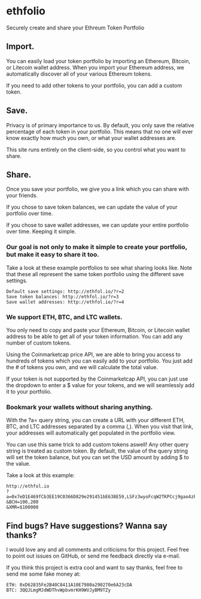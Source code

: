 # ethfolio
Securely create and share your Ethreum Token Portfolio


## Import.

You can easily load your token portfolio by importing an Ethereum, Bitcoin, or Litecoin wallet address. When you import your Ethereum address, we automatically discover all of your various Ethereum tokens.

If you need to add other tokens to your portfolio, you can add a custom token.

## Save.

Privacy is of primary importance to us. By default, you only save the relative percentage of each token in your portfolio. This means that no one will ever know exactly how much you own, or what your wallet addresses are.

This site runs entirely on the client-side, so you control what you want to share.

## Share.

Once you save your portfolio, we give you a link which you can share with your friends.

If you chose to save token balances, we can update the value of your portfolio over time.

If you chose to save wallet addresses, we can update your entire portfolio over time.
Keeping it simple.

### Our goal is not only to make it simple to create your portfolio, but make it easy to share it too.

Take a look at these example portfolios to see what sharing looks like. Note that these all represent the same token portfolio using the different save settings.

    Default save settings: http://ethfol.io/?r=2
    Save token balances: http://ethfol.io/?r=3
    Save wallet addresses: http://ethfol.io/?r=4

### We support ETH, BTC, and LTC wallets.

You only need to copy and paste your Ethereum, Bitcoin, or Litecoin wallet address to be able to get all of your token information.
You can add any number of custom tokens.

Using the Coinmarketcap price API, we are able to bring you access to hundreds of tokens which you can easily add to your portfolio. You just add the # of tokens you own, and we will calculate the total value.

If your token is not supported by the Coinmarketcap API, you can just use the dropdown to enter a $ value for your tokens, and we will seamlessly add it to your portfolio.

### Bookmark your wallets without sharing anything.

With the ?a= query string, you can create a URL with your different ETH, BTC, and LTC addresses separated by a comma (,). When you visit that link, your addresses will automatically get populated in the portfolio view.

You can use this same trick to add custom tokens aswell! Any other query string is treated as custom token. By default, the value of the query string will set the token balance, but you can set the USD amount by adding $ to the value.

Take a look at this example:
```
http://ethfol.io
?a=0x7eD1E469fCb3EE19C0366D829e291451bE638E59,LSFz3wyoFcqW2TKPCcj9gao4zPPuS3wUTS,1F1tAaz5x1HUXrCNLbtMDqcw6o5GNn4xqX
&BCH=100,200
&XMR=$100000
```
## Find bugs? Have suggestions? Wanna say thanks?

I would love any and all comments and criticisms for this project. Feel free to point out issues on GitHub, or send me feedback directly via e-mail.

If you think this project is extra cool and want to say thanks, feel free to send me some fake money at:

    ETH: 0xD62835Fe2B40C8411A10E7980a290270e6A23cDA
    BTC: 3QQJLmgMJdWDThvWpbvmrKH9WVJyBM9TZy

